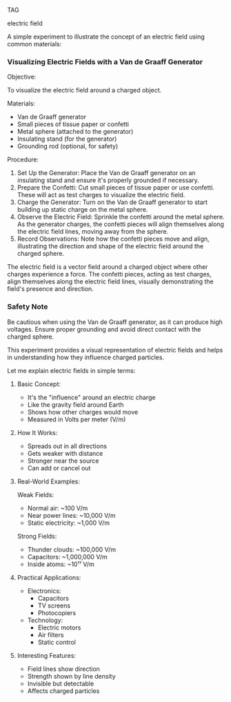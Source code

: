 TAG

electric field

A simple experiment to illustrate the concept of an electric field using common materials:

### Visualizing Electric Fields with a Van de Graaff Generator

Objective:

To visualize the electric field around a charged object.

Materials:

- Van de Graaff generator
- Small pieces of tissue paper or confetti
- Metal sphere (attached to the generator)
- Insulating stand (for the generator)
- Grounding rod (optional, for safety)

Procedure:

1. Set Up the Generator: Place the Van de Graaff generator on an insulating stand and ensure it's properly grounded if necessary.
2. Prepare the Confetti: Cut small pieces of tissue paper or use confetti. These will act as test charges to visualize the electric field.
3. Charge the Generator: Turn on the Van de Graaff generator to start building up static charge on the metal sphere.
4. Observe the Electric Field: Sprinkle the confetti around the metal sphere. As the generator charges, the confetti pieces will align themselves along the electric field lines, moving away from the sphere.
5. Record Observations: Note how the confetti pieces move and align, illustrating the direction and shape of the electric field around the charged sphere.

The electric field is a vector field around a charged object where other charges experience a force. The confetti pieces, acting as test charges, align themselves along the electric field lines, visually demonstrating the field's presence and direction.

### Safety Note

Be cautious when using the Van de Graaff generator, as it can produce high voltages. Ensure proper grounding and avoid direct contact with the charged sphere.

This experiment provides a visual representation of electric fields and helps in understanding how they influence charged particles.

Let me explain electric fields in simple terms:

1. Basic Concept:

   - It's the "influence" around an electric charge
   - Like the gravity field around Earth
   - Shows how other charges would move
   - Measured in Volts per meter (V/m)

2. How It Works:

   - Spreads out in all directions
   - Gets weaker with distance
   - Stronger near the source
   - Can add or cancel out

3. Real-World Examples:

   Weak Fields:

   - Normal air: ~100 V/m
   - Near power lines: ~10,000 V/m
   - Static electricity: ~1,000 V/m

   Strong Fields:

   - Thunder clouds: ~100,000 V/m
   - Capacitors: ~1,000,000 V/m
   - Inside atoms: ~10¹¹ V/m

4. Practical Applications:

   - Electronics:
     * Capacitors
     * TV screens
     * Photocopiers
   - Technology:
     * Electric motors
     * Air filters
     * Static control

5. Interesting Features:
   - Field lines show direction
   - Strength shown by line density
   - Invisible but detectable
   - Affects charged particles
